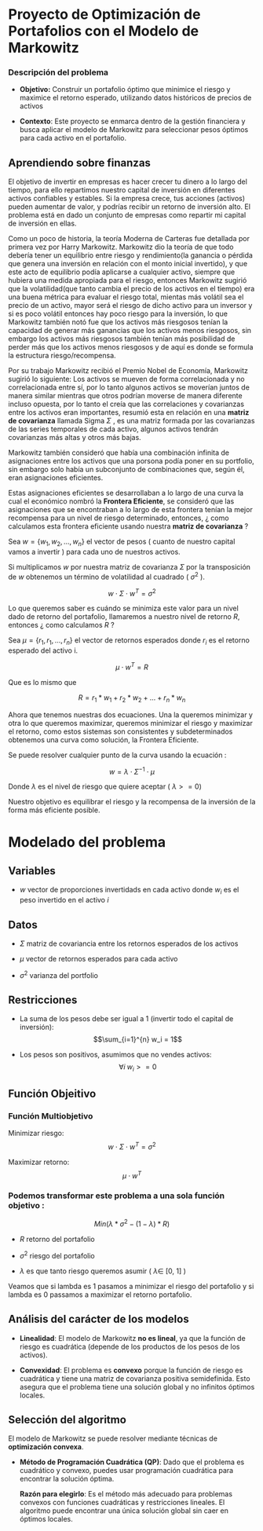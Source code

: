 # Proyecto de Optimización de Portafolios con el Modelo de Markowitz

### Descripción del problema

- **Objetivo:** Construir un portafolio óptimo que minimice el riesgo y maximice el retorno esperado, utilizando datos históricos de precios de activos
  
- **Contexto**: Este proyecto se enmarca dentro de la gestión financiera y busca aplicar el modelo de Markowitz para seleccionar pesos óptimos para cada activo en el portafolio.

## Aprendiendo sobre finanzas 

El objetivo de invertir en empresas es hacer crecer tu dinero a lo largo del tiempo, para ello repartimos nuestro capital de inversión en diferentes activos confiables y estables. Si la empresa crece, tus acciones (activos) pueden aumentar de valor, y podrías recibir un retorno de inversión alto. El problema está en dado un conjunto de empresas como repartir mi capital de inversión en ellas.

Como un poco de historia, la teoría Moderna de Carteras fue detallada por primera vez por Harry Markowitz. Markowitz dio la teoría de que todo debería tener un equilibrio entre riesgo y rendimiento(la ganancia o pérdida que genera una inversión en relación con el monto inicial invertido), y que este acto de equilibrio podía aplicarse a cualquier activo, siempre que hubiera una medida apropiada para el riesgo, entonces Markowitz sugirió que la volatilidad(que tanto cambia el precio de los activos en el tiempo) era una buena métrica para evaluar el riesgo total, mientas más volátil sea el precio de un activo, mayor será el riesgo de dicho activo para un inversor y si es poco volátil entonces hay poco riesgo para la inversión, lo que Markowitz también notó fue que los activos más riesgosos tenían la capacidad de generar más ganancias que los activos menos riesgosos, sin embargo los activos más riesgosos también tenían más posibilidad de perder más que los activos menos riesgosos y de aquí es donde se formula la estructura riesgo/recompensa. 

Por su trabajo Markowitz recibió el Premio Nobel de Economía, Markowitz sugirió lo siguiente: Los activos se mueven de forma correlacionada y no correlacionada entre sí, por lo tanto algunos activos se moverían juntos de manera similar mientras que otros podrían moverse de manera diferente incluso opuesta, por lo tanto el creía que las correlaciones y covarianzas entre los activos eran importantes, resumió esta en relación en una **matriz de covarianza** llamada Sigma $\Sigma$ , es una matriz formada por las covarianzas de las series temporales de cada activo, algunos activos tendrán covarianzas más altas y otros más bajas.

Markowitz también consideró que había una combinación infinita de asignaciones entre los activos que una porsona podía poner en su portfolio, sin embargo solo había un subconjunto de combinaciones que, según él, eran asignaciones eficientes.

Estas asignaciones eficientes se desarrollaban a lo largo de una curva la cual el económico nombró la **Frontera Eficiente**, se consideró que las asignaciones que se encontraban a lo largo de esta frontera tenían la mejor recompensa para un nivel de riesgo determinado, entonces, ¿ como calculamos esta frontera eficiente usando nuestra **matriz de covarianza** ?

Sea $w =  \{w_1 , w_2 , \dots , w_n \}$ el vector de pesos ( cuanto de nuestro capital vamos a invertir ) para cada uno de nuestros activos.

Si multiplicamos $w$ por nuestra matriz de covarianza $\Sigma$ por la transposición de $w$ obtenemos un término de volatilidad al cuadrado ( $\sigma^2$ ).

$$ w \cdot \Sigma \cdot w^T = \sigma^2 $$
 
Lo que queremos saber es cuándo se minimiza este valor para un nivel dado de retorno del portafolio, llamaremos a nuestro nivel de retorno $R$, entonces ¿ como calculamos $R$ ?

Sea $\mu= \{r_1 , r_1 , \dots , r_n\}$ el vector de retornos esperados donde $r_i$ es el retorno esperado del activo i.

$$\mu \cdot w^T = R$$

Que es lo mismo que 

$$R = r_1 * w_1 + r_2 * w_2 + ... + r_n * w_n$$

Ahora que tenemos nuestras dos ecuaciones. Una la queremos minimizar y otra lo que queremos maximizar, queremos minimizar el riesgo y maximizar el retorno, como estos sistemas son consistentes y subdeterminados obtenemos una curva como solución, la Frontera Eficiente.

Se puede resolver cualquier punto de la curva usando la ecuación :

$$w = \lambda \cdot \Sigma ^{-1} \cdot \mu $$

Donde $\lambda$ es el nivel de riesgo que quiere aceptar ( $\lambda >= 0$)

Nuestro objetivo es equilibrar el riesgo y la recompensa de la inversión de la forma más eficiente posible.




# Modelado del problema 

## Variables

- $w$ vector de proporciones invertidads en cada activo donde $w_i$ es el peso invertido en el activo $i$

## Datos

- $\Sigma$ matriz de covariancia entre los retornos esperados de los activos

- $\mu$ vector de retornos esperados para cada activo

- $\sigma ^2$ varianza del portfolio
  
## Restricciones

- La suma de los pesos debe ser igual a 1 (invertir todo el capital de inversión):
    $$\sum_{i=1}^{n} w_i = 1$$

- Los pesos son positivos, asumimos que no vendes activos: 
  $$\forall i \; w_i >= 0$$

## Función Objeitivo

### Función Multiobjetivo

Minimizar riesgo:
$$w\cdot \Sigma \cdot w^T = \sigma^2$$

Maximizar retorno:
$$\mu \cdot w^T$$

### Podemos transformar este problema a una sola función objetivo :

$$Min(\lambda * \sigma^2 - (1 - \lambda) * R)$$

- $R$ retorno del portafolio

- $\sigma^2$ riesgo del portafolio

- $\lambda$ es que tanto riesgo queremos asumir ( $\lambda \in$ \[0, 1\] )

Veamos que si lambda es 1 pasamos a minimizar el riesgo del portafolio y si lambda es 0 passamos a maximizar el retorno portafolio.

## Análisis del carácter de los modelos

- **Linealidad**: El modelo de Markowitz **no es lineal**, ya que la función de riesgo es cuadrática (depende de los productos de los pesos de los activos).
  
- **Convexidad**: El problema es **convexo** porque la función de riesgo es cuadrática y tiene una matriz de covarianza positiva semidefinida. Esto asegura que el problema tiene una solución global y no infinitos óptimos locales.

## Selección del algoritmo

El modelo de Markowitz se puede resolver mediante técnicas de **optimización convexa**. 

- **Método de Programación Cuadrática (QP)**: Dado que el problema es cuadrático y convexo, puedes usar programación cuadrática para encontrar la solución óptima.

  **Razón para elegirlo**: Es el método más adecuado para problemas convexos con funciones cuadráticas y restricciones lineales. El algoritmo puede encontrar una única solución global sin caer en óptimos locales.




  

